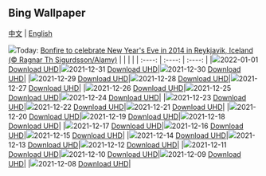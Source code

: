 ## Bing Wallpaper
[中文](README.md) | [English](README_en.md)

![](https://www.bing.com/th?id=OHR.IcelandBonfire_EN-US0626821282_UHD.jpg&w=1000)Today: [Bonfire to celebrate New Year's Eve in 2014 in Reykjavik, Iceland (© Ragnar Th Sigurdsson/Alamy)](https://www.bing.com/th?id=OHR.IcelandBonfire_EN-US0626821282_UHD.jpg)
|      |      |      |
| :----: | :----: | :----: |
|![](https://www.bing.com/th?id=OHR.IcelandBonfire_EN-US0626821282_UHD.jpg&rf=LaDigue_UHD.jpg&pid=hp&w=384&h=216&rs=1&c=4)2022-01-01 [Download UHD](https://www.bing.com/th?id=OHR.IcelandBonfire_EN-US0626821282_UHD.jpg)|![](https://www.bing.com/th?id=OHR.WesterheverLight_EN-US2289133174_UHD.jpg&rf=LaDigue_UHD.jpg&pid=hp&w=384&h=216&rs=1&c=4)2021-12-31 [Download UHD](https://www.bing.com/th?id=OHR.WesterheverLight_EN-US2289133174_UHD.jpg)|![](https://www.bing.com/th?id=OHR.OreamnosAmericanus_EN-US2195826157_UHD.jpg&rf=LaDigue_UHD.jpg&pid=hp&w=384&h=216&rs=1&c=4)2021-12-30 [Download UHD](https://www.bing.com/th?id=OHR.OreamnosAmericanus_EN-US2195826157_UHD.jpg)|
|![](https://www.bing.com/th?id=OHR.KjellHenriksen_EN-US2132845054_UHD.jpg&rf=LaDigue_UHD.jpg&pid=hp&w=384&h=216&rs=1&c=4)2021-12-29 [Download UHD](https://www.bing.com/th?id=OHR.KjellHenriksen_EN-US2132845054_UHD.jpg)|![](https://www.bing.com/th?id=OHR.SnowBuntings_EN-US2049981598_UHD.jpg&rf=LaDigue_UHD.jpg&pid=hp&w=384&h=216&rs=1&c=4)2021-12-28 [Download UHD](https://www.bing.com/th?id=OHR.SnowBuntings_EN-US2049981598_UHD.jpg)|![](https://www.bing.com/th?id=OHR.RPIR_EN-US1987126650_UHD.jpg&rf=LaDigue_UHD.jpg&pid=hp&w=384&h=216&rs=1&c=4)2021-12-27 [Download UHD](https://www.bing.com/th?id=OHR.RPIR_EN-US1987126650_UHD.jpg)|
|![](https://www.bing.com/th?id=OHR.KhomyakMountain_EN-US1885920810_UHD.jpg&rf=LaDigue_UHD.jpg&pid=hp&w=384&h=216&rs=1&c=4)2021-12-26 [Download UHD](https://www.bing.com/th?id=OHR.KhomyakMountain_EN-US1885920810_UHD.jpg)|![](https://www.bing.com/th?id=OHR.Rauchnachte_EN-US1813952832_UHD.jpg&rf=LaDigue_UHD.jpg&pid=hp&w=384&h=216&rs=1&c=4)2021-12-25 [Download UHD](https://www.bing.com/th?id=OHR.Rauchnachte_EN-US1813952832_UHD.jpg)|![](https://www.bing.com/th?id=OHR.ManitobaBears_EN-US1696173596_UHD.jpg&rf=LaDigue_UHD.jpg&pid=hp&w=384&h=216&rs=1&c=4)2021-12-24 [Download UHD](https://www.bing.com/th?id=OHR.ManitobaBears_EN-US1696173596_UHD.jpg)|
|![](https://www.bing.com/th?id=OHR.AnnecyFrance_EN-US1633083371_UHD.jpg&rf=LaDigue_UHD.jpg&pid=hp&w=384&h=216&rs=1&c=4)2021-12-23 [Download UHD](https://www.bing.com/th?id=OHR.AnnecyFrance_EN-US1633083371_UHD.jpg)|![](https://www.bing.com/th?id=OHR.SiberianSunset_EN-US1546434644_UHD.jpg&rf=LaDigue_UHD.jpg&pid=hp&w=384&h=216&rs=1&c=4)2021-12-22 [Download UHD](https://www.bing.com/th?id=OHR.SiberianSunset_EN-US1546434644_UHD.jpg)|![](https://www.bing.com/th?id=OHR.MinistryofFun_EN-US1476020471_UHD.jpg&rf=LaDigue_UHD.jpg&pid=hp&w=384&h=216&rs=1&c=4)2021-12-21 [Download UHD](https://www.bing.com/th?id=OHR.MinistryofFun_EN-US1476020471_UHD.jpg)|
|![](https://www.bing.com/th?id=OHR.AtigunPassAurora_EN-US1398930278_UHD.jpg&rf=LaDigue_UHD.jpg&pid=hp&w=384&h=216&rs=1&c=4)2021-12-20 [Download UHD](https://www.bing.com/th?id=OHR.AtigunPassAurora_EN-US1398930278_UHD.jpg)|![](https://www.bing.com/th?id=OHR.MoonBeforeYule_EN-US1324527438_UHD.jpg&rf=LaDigue_UHD.jpg&pid=hp&w=384&h=216&rs=1&c=4)2021-12-19 [Download UHD](https://www.bing.com/th?id=OHR.MoonBeforeYule_EN-US1324527438_UHD.jpg)|![](https://www.bing.com/th?id=OHR.XmasBeachHuts_EN-US1205413660_UHD.jpg&rf=LaDigue_UHD.jpg&pid=hp&w=384&h=216&rs=1&c=4)2021-12-18 [Download UHD](https://www.bing.com/th?id=OHR.XmasBeachHuts_EN-US1205413660_UHD.jpg)|
|![](https://www.bing.com/th?id=OHR.ENBNutcracker_EN-US0826373363_UHD.jpg&rf=LaDigue_UHD.jpg&pid=hp&w=384&h=216&rs=1&c=4)2021-12-17 [Download UHD](https://www.bing.com/th?id=OHR.ENBNutcracker_EN-US0826373363_UHD.jpg)|![](https://www.bing.com/th?id=OHR.SantaJusta_EN-US0729688469_UHD.jpg&rf=LaDigue_UHD.jpg&pid=hp&w=384&h=216&rs=1&c=4)2021-12-16 [Download UHD](https://www.bing.com/th?id=OHR.SantaJusta_EN-US0729688469_UHD.jpg)|![](https://www.bing.com/th?id=OHR.AmericanRobin_EN-US0648462541_UHD.jpg&rf=LaDigue_UHD.jpg&pid=hp&w=384&h=216&rs=1&c=4)2021-12-15 [Download UHD](https://www.bing.com/th?id=OHR.AmericanRobin_EN-US0648462541_UHD.jpg)|
|![](https://www.bing.com/th?id=OHR.ElPanecilloHill_EN-US0550689224_UHD.jpg&rf=LaDigue_UHD.jpg&pid=hp&w=384&h=216&rs=1&c=4)2021-12-14 [Download UHD](https://www.bing.com/th?id=OHR.ElPanecilloHill_EN-US0550689224_UHD.jpg)|![](https://www.bing.com/th?id=OHR.WickerCultivation_EN-US0445418085_UHD.jpg&rf=LaDigue_UHD.jpg&pid=hp&w=384&h=216&rs=1&c=4)2021-12-13 [Download UHD](https://www.bing.com/th?id=OHR.WickerCultivation_EN-US0445418085_UHD.jpg)|![](https://www.bing.com/th?id=OHR.ShadowEverest_EN-US0301475882_UHD.jpg&rf=LaDigue_UHD.jpg&pid=hp&w=384&h=216&rs=1&c=4)2021-12-12 [Download UHD](https://www.bing.com/th?id=OHR.ShadowEverest_EN-US0301475882_UHD.jpg)|
|![](https://www.bing.com/th?id=OHR.FoxDovrefjell_EN-US0110441003_UHD.jpg&rf=LaDigue_UHD.jpg&pid=hp&w=384&h=216&rs=1&c=4)2021-12-11 [Download UHD](https://www.bing.com/th?id=OHR.FoxDovrefjell_EN-US0110441003_UHD.jpg)|![](https://www.bing.com/th?id=OHR.GlowWormBMNP_EN-US9968994144_UHD.jpg&rf=LaDigue_UHD.jpg&pid=hp&w=384&h=216&rs=1&c=4)2021-12-10 [Download UHD](https://www.bing.com/th?id=OHR.GlowWormBMNP_EN-US9968994144_UHD.jpg)|![](https://www.bing.com/th?id=OHR.PFNPAZ_EN-US9883303055_UHD.jpg&rf=LaDigue_UHD.jpg&pid=hp&w=384&h=216&rs=1&c=4)2021-12-09 [Download UHD](https://www.bing.com/th?id=OHR.PFNPAZ_EN-US9883303055_UHD.jpg)|
|![](https://www.bing.com/th?id=OHR.USSBowfin_EN-US9736688640_UHD.jpg&rf=LaDigue_UHD.jpg&pid=hp&w=384&h=216&rs=1&c=4)2021-12-08 [Download UHD](https://www.bing.com/th?id=OHR.USSBowfin_EN-US9736688640_UHD.jpg)|